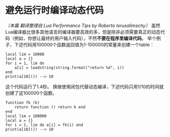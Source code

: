 # 避免运行时编译动态代码
*（本篇 翻译整理自 Lua Performance Tips by Roberto Ierusalimschy）*
虽然Lua编译器比很多其他语言的编译器要高效的多，但是除非必须需要真正的动态代码（例如，你想让最终的用户输入代码），不然**不要在程序里编译代码**。
举个例子，下述代码用100000个函数返回值为1-100000的常量来创建一个table：
```
local lim = 10000
local a = {}
for i = 1, lim do
    a[i] = loadstring(string.format("return %d", i))
end
print(a[10]()) --> 10
```
这个代码运行了1.4秒。
换做使用闭包代替动态编译，下述代码只用1/10的时间就创建了这100000个函数。
```
function fk (k)
    return function () return k end
end
local lim = 100000
local a = {}
for i = 1, lim do a[i] = fk(i) end
print(a[10]()) --> 10

```